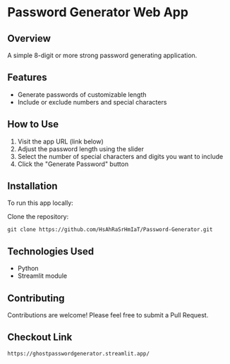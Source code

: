 # Password Generator Web App

## Overview

A simple 8-digit or more strong password generating application.

## Features

- Generate passwords of customizable length
- Include or exclude numbers and special characters

## How to Use

1. Visit the app URL (link below)
2. Adjust the password length using the slider
3. Select the number of special characters and digits you want to include
4. Click the "Generate Password" button

## Installation

To run this app locally:

Clone the repository:
   ```
   git clone https://github.com/HsAhRaSrHmIaT/Password-Generator.git
   ```

## Technologies Used

- Python
- Streamlit module

## Contributing

Contributions are welcome! Please feel free to submit a Pull Request.

## Checkout Link
  ```
  https://ghostpasswordgenerator.streamlit.app/
  ```
